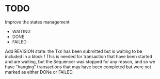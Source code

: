 

# TODO

Improve the states management

- WAITING
- DONE
- FAILED

Add REVISION state: the Txn has been submitted but is waiting to be included in a block !
This is needed for transaction that have been started and are waiting, but the Sequencer was stopped for any reason, and so we have "hanging" transactions that may have been completed but were not marked as either DONe or FAILED.
